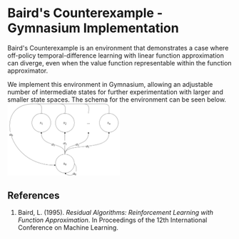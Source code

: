 # Baird's Counterexample - Gymnasium Implementation
Baird's Counterexample is an environment that demonstrates a case where off-policy temporal-difference learning with
linear function approximation can diverge, even when the value function representable within the function approximator.

We implement this environment in Gymnasium, allowing an adjustable number of intermediate states for further experimentation
with larger and smaller state spaces. The schema for the environment can be seen below.
<img src="schema.png" alt="Environment Schema" style="width:50%; height:auto;">
## References
1. Baird, L. (1995). *Residual Algorithms: Reinforcement Learning with Function Approximation*. In Proceedings of the 12th International Conference on Machine Learning.